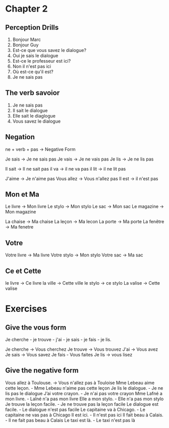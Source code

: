 # Chapter 2

## Perception Drills

1. Bonjour Marc
2. Bonjour Guy
3. Est-ce que vous savez le dialogue?
4. Oui je sais le dialogue
5. Est-ce le professeur est ici?
6. Non il n'est pas ici
7. Où est-ce qu'il est?
8. Je ne sais pas

## The verb savoior

1. Je ne sais pas
2. Il sait le dialogue
3. Elle sait le diaglogue
4. Vous savez le dialogue

## Negation

ne + verb + pas -> Negative Form

Je sais -> Je ne sais pas
Je vais -> Je ne vais pas
Je lis -> Je ne lis pas

Il sait -> Il ne sait pas
il va -> il ne va pas
il lit -> il ne lit pas

J'aime -> Je n'aime pas
Vous allez -> Vous n'allez pas
Il est -> il n'est pas

## Mon et Ma 

Le livre -> Mon livre
Le stylo -> Mon stylo
Le sac -> Mon sac
Le magazine -> Mon magazine

La chaise -> Ma chaise
La leçon -> Ma lecon
La porte -> Ma porte
La fenêtre -> Ma fenetre

## Votre

Votre livre -> Ma livre
Votre stylo -> Mon stylo
Votre sac -> Ma sac

## Ce et Cette

le livre -> Ce livre
la ville -> Cette ville
le stylo -> ce stylo
La valise -> Cette valise

# Exercises

## Give the vous form

Je cherche - je trouve - j'ai - je sais - je fais - je lis.

Je cherche -> Vous cherchez
Je trouve -> Vous trouvez
J'ai -> Vous avez
Je sais -> Vous savez
Je fais - Vous faites
Je lis -> vous lisez

## Give the negative form

Vous allez à Toulouse. -> Vous n'allez pas à Touloise
Mme Lebeau aime cette leçon. - Mme Lebeau n'aime pas cette leçon
Je lis le dialogue. - Je ne lis pas le dialogue
J’ai votre crayon. - Je n'ai pas votre crayon
Mme Lafné a mon livre. - Laîné n'a pas mon livre
Elle a mon stylo. - Elle n'a pas mon stylo
Je trouve la leçon facile. - Je ne trouve pas la leçon facile
Le dialogue est facile. - Le dialogue n'est pas facile
Le capitaine va à Chicago. - Le capitaine ne vas pas à Chicago
Il est ici. - Il n'est pas ici
Il fait beau à Calais. - Il ne fait pas beau à Calais
Le taxi est là. - Le taxi n'est pas là



